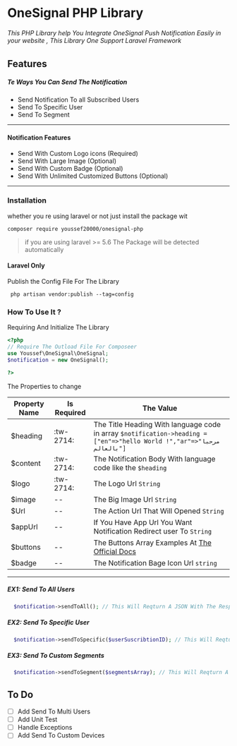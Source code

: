 # OneSignal PHP Library
###### This PHP Library help You Integrate OneSignal Push Notification Easily in your website , This Library One Support Laravel Framework

## Features 
##### Te Ways You Can Send The Notification
* Send Notification To all Subscribed Users
* Send To Specific User 
* Send To Segment 
  
    
------------

#### Notification Features
* Send With Custom Logo icons (Required)
* Send With Large Image (Optional)
* Send With Custom Badge (Optional)
* Send With Unlimited Customized Buttons (Optional)
  
    
------------

### Installation 
 whether you re using laravel or not just install the package wit
 ```
 composer require youssef20000/onesignal-php  
 ```
 > if you are using laravel >= 5.6 The Package will be detected automatically    
 
#### Laravel Only 
Publish the Config File For The Library 
```
 php artisan vendor:publish --tag=config
```
 
 ### How To Use It ? 
 
 Requiring And Initialize The Library  
 ```php
<?php 
// Require The Outload File For Composeer 
use Youssef\OneSignal\OneSignal;
$notification = new OneSignal();

?>
```
 The Properties to change 
 
 | Property Name | Is Required | The Value  |
 | ------------ | ------------ | ------------ |
 | $heading |  :tw-2714: | The Title Heading With language code in array  ` $notification->heading = ["en"=>"hello World !","ar"=>"مرحبا بالعالم"] ` |
 | $content |  :tw-2714: | The Notification Body With language code like the `$heading` |
 | $logo    |  :tw-2714: | The Logo Url `String` |
 | $image   |  --  | The Big Image Url `String` |
 | $Url     |  --  | The Action Url That Will Opened `String` |
 | $appUrl  |  --  | If You Have App Url You Want Notification Redirect user To `String` | 
 | $buttons |  --  | The Buttons Array Examples At [The Official Docs](https://documentation.onesignal.com/reference#section-action-buttons "The Official Docs") | 
 | $badge   |  --  | The Notification Bage Icon Url `string` |
 
 ------
 
 ##### EX1: Send To All Users 
 
 ```php
   $notification->sendToAll(); // This Will Reqturn A JSON With The Response From OneSginal
 ```
  
 ##### EX2: Send To Specific User 
 
 ```php
   $notification->sendToSpecific($userSuscribtionID); // This Will Reqturn A JSON With The Response From OneSginal
 ```
 
   
 ##### EX3: Send To Custom Segments  
 
 ```php
   $notification->sendToSegment($segmentsArray); // This Will Reqturn A JSON With The Response From OneSginal
 ```

 ## To Do 
 
 * [ ] Add Send To Multi Users
 * [ ] Add Unit Test
 * [ ] Handle Exceptions 
 * [ ] Add Send To  Custom Devices  
